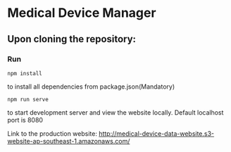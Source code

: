 # Medical Device Manager

## Upon cloning the repository:
### Run
```
npm install
```
to install all dependencies from package.json(Mandatory)
```
npm run serve
```
to start development server and view the website locally. Default localhost port is 8080


Link to the production website: http://medical-device-data-website.s3-website-ap-southeast-1.amazonaws.com/
